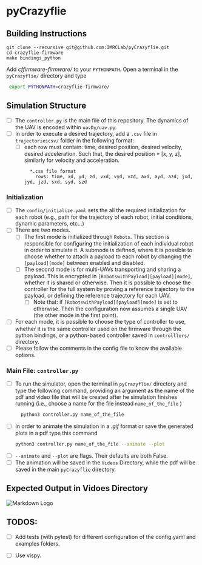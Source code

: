 # pyCrazyflie
## Building Instructions
```
git clone --recursive git@github.com:IMRCLab/pyCrazyflie.git
cd crazyflie-firmware
make bindings_python
```
Add _cffirmware-firmware/_ to your `PYTHONPATH`. Open a terminal in the `pyCrazyflie/` directory and type
``` bash
 export PYTHONPATH=crazyflie-firmware/
```
## Simulation Structure
* [ ] The `controller.py` is the main file of this repository. The dynamics of the UAV is encoded within `uavDy/uav.py`.
* [ ] In order to execute a desired trajectory, add a `.csv` file in `trajectoriescsv/` folder in the following format:
  * [ ] each row must contain: time, desired position, desired velocity, desired acceleration. Such that, the desired position = [x, y, z], similarly for velocity and acceleration.
    ``` 
      *.csv file format
        rows: time, xd, yd, zd, vxd, vyd, vzd, axd, ayd, azd, jxd, jyd, jzd, sxd, syd, szd
    ```
### Initialization
* [ ] The `config/initialize.yaml` sets the all the required initialization for each robot (e.g., path for the trajectory of each robot, initial conditions, dynamic parameters, etc...)
* [ ] There are two modes. 
  * [ ] The first mode is initialized through `Robots`. This section is responsible for configuring the initialization of each individual robot in order to simulate it. A submode is defined, where it is possible to choose whether to attach a payload to each robot by changing the `[payload][mode]` between enabled and disabled.
  * [ ] The second mode is for multi-UAVs transporting and sharing a payload. This is encrypted in `[RobotswithPayload][payload][mode]`, whether it is shared or otherwise. Then it is possible to choose the controller for the full system by proving a reference trajectory to the payload, or defining the reference trajectory for each UAV. 
    * [ ] Note that: if  `[RobotswithPayload][payload][mode]` is set to otherwise. Then the configuration now assumes a single UAV (the other mode in the first point).
* [ ] For each mode, it is possible to choose the type of controller to use, whether it is the same controller used on the firmware through the python bindings, or a python-based controller saved in `controlllers/` directory.
* [ ] Please follow the comments in the config file to know the available options.
### Main File: `controller.py`
* [ ] To run the simulator, open the terminal in `pyCrazyflie/` directory and type the following command, providing an argument as the name of the pdf and video file that will be created after he simulation finishes running (i.e., choose a name for the file instead `name_of_the_file` )
  ```bash
    python3 controller.py name_of_the_file
    ```    
* [ ] In order to animate the simulation in a *.gif* format or save the generated plots in a pdf type this command
    ```bash
    python3 controller.py name_of_the_file --animate --plot
    ``` 
* [ ] `--animate` and `--plot` are flags. Their defaults are both False. 
* [ ] The animation will be saved in the `Videos` Directory, while the pdf will be saved in the main `pyCrazyflie` directory.
## Expected Output in Vidoes Directory
![Markdown Logo](Videos/leeFirmwareinf.gif)
## TODOS:
* [ ] Add tests (with pytest) for different configuration of the config.yaml and examples folders.
* [ ] Use vispy.

